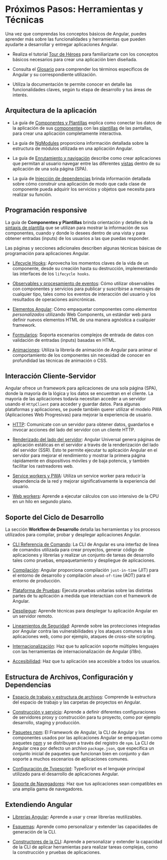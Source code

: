 # Próximos Pasos: Herramientas y Técnicas

Una vez que comprendas los conceptos básicos de Angular, puedes aprender más sobre las funcionalidades y herramientas que pueden ayudarte a desarrollar y entregar aplicaciones Angular.

* Realiza el tutorial [Tour de Héroes](tutorial) para familiarizarte con los conceptos básicos necesarios para crear una aplicación bien diseñada.

* Consulta el [Glosario](guide/glossary) para comprender los términos específicos de Angular y su correspondiente utilización.

* Utiliza la documentación te permite conocer en detalle las funcionalidades claves, según tu etapa de desarrollo y tus áreas de interés.

## Arquitectura de la aplicación

* La guía de [Componentes y Plantillas](guide/displaying-data) explica como conectar los datos de la aplicación de sus [componentes](guide/glossary#componente) con las [plantillas](guide/glossary#plantilla) de las pantallas, para crear una aplicación completamente interactiva.

* La guía de [NgModules](guide/ngmodules) proporciona información detallada sobre la estructura de módulos utilizada en una aplicación Angular.

* La guía de [Enrutamiento y navigación](guide/router) describe como crear aplicaciones que permitan al usuario navegar entre las diferentes [vistas](guide/glossary#vistas) dentro de su aplicación de una sola página (SPA).

* La guía de [Injección de dependencias](guide/dependency-injection) brinda información detallada sobre cómo construir una aplicación de modo que cada clase de componente pueda adquirir los servicios y objetos que necesita para realizar su función.

## Programación responsive

La guía de **Componentes y Plantillas** brinda orientación y detalles de la [sintaxis de plantilla](guide/template-syntax) que se utilizan para mostrar la información de sus componentes, cuando y donde lo desees dentro de una vista y para obtener entradas (inputs) de los usuarios a las que puedas responder.   

Las páginas y secciones adicionales describen algunas técnicas básicas de programación para aplicaciones Angular.

* [Lifecycle Hooks](guide/lifecycle-hooks): Aprovecha los momentos claves de la vida de un componente, desde su creación hasta su destrucción, implementando las interfaces de los `lifecycle hooks`.

* [Observables y procesamiento de eventos](guide/observables): Cómo utilizar observables con componentes y servicios para publicar y suscribirse a mensajes de cualquier tipo, tales como los eventos de interacción del usuario y los resultados de operaciones asincrónicas.

* [Elementos Angular](guide/elements): Cómo empaquetar componentes como *elementos personalizados* utilizando Web Components, un estándar web para definir nuevos elementos HTML de una manera agnóstica a cualquier framework.

* [Formularios](guide/forms-overview): Soporta escenarios complejos de entrada de datos con validación de entradas (inputs) basadas en HTML.

* [Animaciones](guide/animations): Utiliza la librería de animación de Angular para animar el comportamiento de los componentes sin necesidad de conocer en profundidad las técnicas de animación o CSS.

## Interacción Cliente-Servidor

Angular ofrece un framework para aplicaciones de una sola página (SPA), donde la mayoría de la lógica y los datos se encuentran en el cliente.
La mayoría de las aplicaciones todavía necesitan acceder a un servidor usando el `HttpClient` para acceder y guardar datos.
Para algunas plataformas y aplicaciones, se puede también querer utilizar el modelo PWA (Aplicaciones Web Progresivas) para mejorar la experiencia de usuario. 

* [HTTP](guide/http): Comunícate con un servidor para obtener datos, guardarlos e invocar acciones del lado del servidor con un cliente HTTP.

* [Renderizado del lado del servidor](guide/universal): Angular Universal genera páginas de aplicación estáticas en el servidor a través de la renderización del lado del servidor (SSR). Esto te permite ejecutar tu aplicación Angular en el servidor para mejorar el rendimiento y mostrar la primera página rápidamente en dispositivos móviles y de baja potencia, y también facilitar los rastreadores web.

* [Service workers y PWA](guide/service-worker-intro): Utiliza un service worker para reducir la dependencia de la red y mejorar significativamente la experiencia del usuario.

* [Web workers](guide/web-worker): Aprende a ejecutar cálculos con uso intensivo de la CPU en un hilo en segundo plano.

## Soporte del Ciclo de Desarrollo

La sección **Workflow de Desarrollo** detalla las herramientas y los procesos utilizados para compilar, probar y desplegar aplicaciones Angular.

* [CLI Referencia de Comando](cli): La CLI de Angular es una interfaz de línea de comandos utilizada para crear proyectos, generar código de aplicaciones y librerías y realizar un conjunto de tareas de desarrollo tales como pruebas, empaquetamiento y despliegue de aplicaciones.

* [Compilación](guide/aot-compiler): Angular proporciona compilación `just-in-time` (JIT) para el entorno de desarrollo y compilación `ahead-of-time` (AOT) para el entorno de producción.

* [Plataforma de Pruebas](guide/testing): Ejecuta pruebas unitarias sobre las distintas partes de tu aplicación a medida que interactúan con el framework de Angular.

* [Despliegue](guide/deployment): Aprende técnicas para desplegar tu aplicación Angular en un servidor remoto.

* [Lineamientos de Seguridad](guide/security): Aprende sobre las protecciones integradas por Angular contra las vulnerabilidades y los ataques comunes a las aplicaciones web, como por ejemplo, ataques de cross-site scripting.

* [Internacionalización](guide/i18n): Haz que tu aplicación soporte múltiples lenguajes con las herramientas de internacionalización de Angular (i18n).

* [Accesibilidad](guide/accessibility): Haz que tu aplicación sea accesible a todos los usuarios.


## Estructura de Archivos, Configuración y Dependencias

* [Espacio de trabajo y estructura de archivos](guide/file-structure): Comprende la estructura del espacio de trabajo y las carpetas de proyectos en Angular.

* [Construcción y servicio](guide/build): Aprende a definir diferentes configuraciones de servidores proxy y construcción para tu proyecto, como por ejemplo desarrollo, staging y producción.

* [Paquetes npm](guide/npm-packages): El Framework de Angular, la CLI de Angular y los componentes usados por las aplicaciones Angular se empaquetan como paquetes [npm](https://docs.npmjs.com/) y se distribuyen a través del registro de `npm`. La CLI de Angular crea por defecto un archivo `package.json`, que especifica un conjunto inicial de paquetes que funcionan bien en conjunto y dan soporte a muchos escenarios de aplicaciones comunes.

* [Configuración de Typescript](guide/typescript-configuration): TypeScript es el lenguaje principal utilizado para el desarrollo de aplicaciones Angular.

* [Soporte de Navegadores](guide/browser-support): Haz que tus aplicaciones sean compatibles en una amplia gama de navegadores.

## Extendiendo Angular

* [Librerías Angular](guide/libraries): Aprende a usar y crear librerías reutilizables.

* [Esquemas](guide/schematics): Aprende como personalizar y extender las capacidades de generación de la CLI.

* [Constructores de la CLI](guide/cli-builder): Aprende a personalizar y extender la capacidad de la CLI de aplicar herramientas para realizar tareas complejas, como la construcción y pruebas de aplicaciones.
